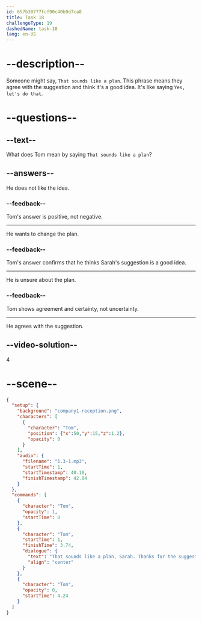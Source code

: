 ```yaml
---
id: 657b30777fcf90c40b9d7ca8
title: Task 18
challengeType: 19
dashedName: task-18
lang: en-US
---
```


<!-- (audio) Tom: That sounds like a plan, Sarah. Thanks for the suggestions. -->

# --description--

Someone might say, `That sounds like a plan`. This phrase means they agree with the suggestion and think it's a good idea. It's like saying `Yes, let's do that`.

# --questions--

## --text--

What does Tom mean by saying `That sounds like a plan`?

## --answers--

He does not like the idea.

### --feedback--

Tom's answer is positive, not negative.

---

He wants to change the plan.

### --feedback--

Tom's answer confirms that he thinks Sarah's suggestion is a good idea.

---

He is unsure about the plan.

### --feedback--

Tom shows agreement and certainty, not uncertainty.

---

He agrees with the suggestion.

## --video-solution--

4

# --scene--

```json
{
  "setup": {
    "background": "company1-reception.png",
    "characters": [
      {
        "character": "Tom",
        "position": {"x":50,"y":15,"z":1.2},
        "opacity": 0
      }
    ],
    "audio": {
      "filename": "1.3-1.mp3",
      "startTime": 1,
      "startTimestamp": 40.10,
      "finishTimestamp": 42.84
    }
  },
  "commands": [
    {
      "character": "Tom",
      "opacity": 1,
      "startTime": 0
    },
    {
      "character": "Tom",
      "startTime": 1,
      "finishTime": 3.74,
      "dialogue": {
        "text": "That sounds like a plan, Sarah. Thanks for the suggestions.",
        "align": "center"
      }
    },
    {
      "character": "Tom",
      "opacity": 0,
      "startTime": 4.24
    }
  ]
}
```
